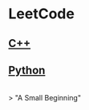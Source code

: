 # LeetCode
## [C++](https://github.com/QiuBiuBiu/LeetCode/tree/master/C%2B%2B)<br>
## [Python](https://github.com/QiuBiuBiu/LeetCode/tree/master/Python)<br>
<br>
> "A Small Beginning"<br>

